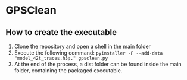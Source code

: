 # GPSClean

## How to create the executable

1) Clone the repository and open a shell in the main folder
2) Execute the following command: `pyinstaller -F --add-data "model_42t_traces.h5;." gpsclean.py`
3) At the end of the process, a dist folder can be found inside the main folder, containing the packaged executable. 